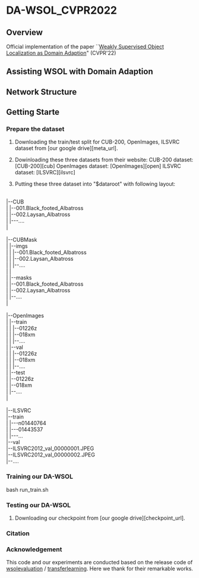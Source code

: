 # DA-WSOL_CVPR2022

## Overview
Official implementation of the paper  ``[Weakly Supervised Object Localization as Domain Adaption][paper_url]" (CVPR'22) 

## Assisting WSOL with Domain Adaption

## Network Structure

## Getting Starte

### Prepare the dataset

1. Downloading the train/test split for CUB-200, OpenImages, ILSVRC dataset from [our google drive][meta_url]. 

2. Dowinloading these three datasets from their website: 
     CUB-200 dataset: [CUB-200][cub]
     OpenImages dataset: [OpenImages][open]
     ILSVRC dataset: [ILSVRC][ilsvrc]

3. Putting these three dataset into "$dataroot" with following layout:

<br/>|--CUB 
<br/>|    |--001.Black_footed_Albatross
<br/>|    |--002.Laysan_Albatross
<br/>|    |---....
<br/>|    
<br/>|--CUBMask
<br/>|    |--imgs
<br/>|    |  |--001.Black_footed_Albatross
<br/>|    |  |--002.Laysan_Albatross
<br/>|    |  |--....
<br/>|    |
<br/>|    |--masks
<br/>|       |--001.Black_footed_Albatross
<br/>|       |--002.Laysan_Albatross
<br/>|       |--....
<br/>|  
<br/>|--OpenImages
<br/>|   |--train
<br/>|   |   |--01226z
<br/>|   |   |--018xm
<br/>|   |   |--....
<br/>|   |--val
<br/>|   |   |--01226z
<br/>|   |   |--018xm
<br/>|   |   |--....
<br/>|   |--test
<br/>|       |--01226z
<br/>|       |--018xm
<br/>|       |--....
<br/>|   
<br/>|--ILSVRC
<br/>    |--train
<br/>    |   |---n01440764
<br/>    |   |---01443537
<br/>    |   |---...
<br/>    |--val
<br/>        |--ILSVRC2012_val_00000001.JPEG
<br/>        |--ILSVRC2012_val_00000002.JPEG
<br/>        |--....

### Training our DA-WSOL

bash run_train.sh

### Testing our DA-WSOL

1. Downloading our checkpoint from [our google drive][checkpoint_url]. 


### Citation


### Acknowledgement
This code and our experiments are conducted based on the release code of [wsolevaluation][EVAL_url] / [transferlearning][tl_url]. Here we thank for their remarkable works.

[EVAL_url]: https://github.com/clovaai/wsolevaluation
[tl_url]: https://github.com/jindongwang/transferlearning


[paper_url]: https://arxiv.org/abs/2203.01714

